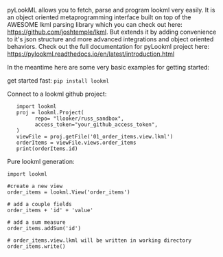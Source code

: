 pyLookML allows you to fetch, parse and program lookml very easily. 
It is an object oriented metaprogramming interface built on top of the AWESOME lkml parsing library which you can check out here: https://github.com/joshtemple/lkml. But extends it by adding convenience to it's json structure and more advanced integrations and object oriented behaviors.
Check out the full documentation for pyLookml project here: https://pylookml.readthedocs.io/en/latest/introduction.html

In the meantime here are some very basic examples for getting started:

get started fast:
`pip install lookml`

Connect to a lookml github project:
```
   import lookml
   proj = lookml.Project(
         repo= "llooker/russ_sandbox",
         access_token="your_github_access_token",
   )
   viewFile = proj.getFile('01_order_items.view.lkml')
   orderItems = viewFile.views.order_items
   print(orderItems.id)
```

Pure lookml generation:
```
import lookml

#create a new view
order_items = lookml.View('order_items')

# add a couple fields
order_items + 'id' + 'value'

# add a sum measure
order_items.addSum('id')

# order_items.view.lkml will be written in working directory
order_items.write()

```

